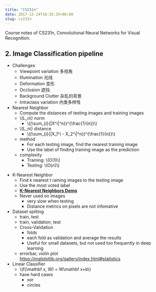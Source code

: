 ```yaml
---
title: "CS231n"
date: 2017-12-24T16:35:25+08:00
slug: cs231n
---
```


Course notes of CS231n, Convolutional Neural Networks for Visual Recognition.

## 2. Image Classification pipeline

- Challenges
    - Viewpoint variation 多视角
    - Illumination 光线
    - Deformation 变形
    - Occlusion 遮挡
    - Background Clutter 杂乱的背景
    - Intraclass variation 内类多样性
- Nearest Neighbor
    - Compute the distances of testing images and training images
    - \\(L_n\\) norm
        - \\((\sum_{i}{|X^i|^n})^{\frac{1}{n}}\\)
    - \\(L_n\\) distance
        - \\((\sum_{i}{|X_1^i - X_2^i|^n})^{\frac{1}{n}}\\)
    - method
        - For each testing image, find the nearest training image
        - Use the label of finding training image as the prediction
    - complexity
        - Training: \\(O(1)\\)
        - Testing: \\(O(n)\\)

<!--more-->

- K-Nearest Neighbor
    - Find k nearest t raining images to the testing image
    - Use the most voted label
    - **[K-Nearest Neighbors Demo](http://vision.stanford.edu/teaching/cs231n-demos/knn/)**
    - Never used on images
        - very slow when testing
        - Distance metrics on pixels are not infomative
- Dataset spliting
    - train, test
    - train, validation, test
    - Cross-Validation
        - folds
        - each fold as validation and average the results
        - Useful for small datasets, but not used too frequently in deep learning
    - errorbar, violin plot https://matplotlib.org/gallery/index.html#statistics
- Linear Classifier
    - \\(f(\mathbf x, W) = W\\mathbf x+b\\)
    - have hard cases
        - xor
        - circles

